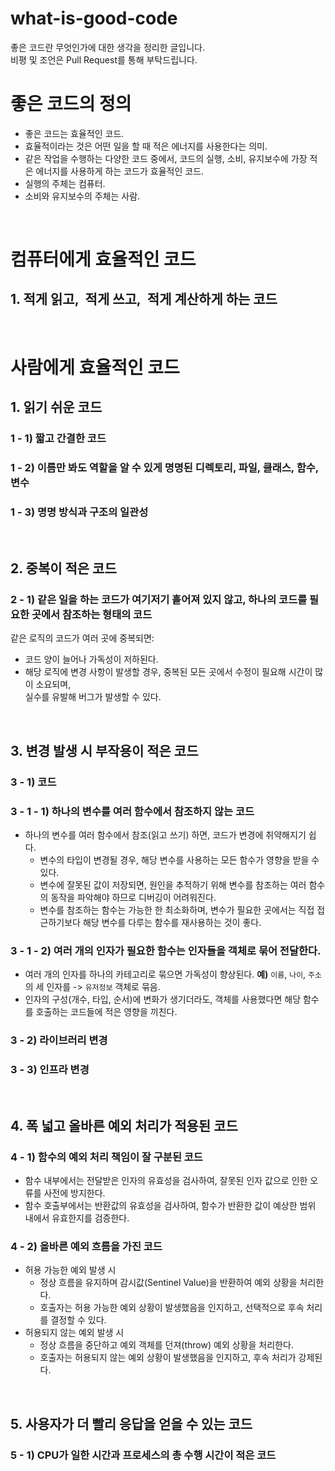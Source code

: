 # what-is-good-code

좋은 코드란 무엇인가에 대한 생각을 정리한 글입니다.  
비평 및 조언은 Pull Request를 통해 부탁드립니다.

# 좋은 코드의 정의
- 좋은 코드는 효율적인 코드.
- 효율적이라는 것은 어떤 일을 할 때 적은 에너지를 사용한다는 의미.
- 같은 작업을 수행하는 다양한 코드 중에서, 코드의 실행, 소비, 유지보수에 가장 적은 에너지를 사용하게 하는 코드가 효율적인 코드.
- 실행의 주체는 컴퓨터.
- 소비와 유지보수의 주체는 사람.
<br>

# 컴퓨터에게 효율적인 코드
## 1. 적게 읽고,&nbsp; 적게 쓰고,&nbsp; 적게 계산하게 하는 코드
<br>

# 사람에게 효율적인 코드
## 1. 읽기 쉬운 코드
### 1 - 1) 짧고 간결한 코드
### 1 - 2) 이름만 봐도 역할을 알 수 있게 명명된 디렉토리, 파일, 클래스, 함수, 변수
### 1 - 3) 명명 방식과 구조의 일관성
<br>

## 2. 중복이 적은 코드
### 2 - 1) 같은 일을 하는 코드가 여기저기 흩어져 있지 않고, 하나의 코드를 필요한 곳에서 참조하는 형태의 코드
같은 로직의 코드가 여러 곳에 중복되면:
- 코드 양이 늘어나 가독성이 저하된다.
- 해당 로직에 변경 사항이 발생할 경우, 중복된 모든 곳에서 수정이 필요해 시간이 많이 소요되며,  
실수를 유발해 버그가 발생할 수 있다.
<br>

## 3. 변경 발생 시 부작용이 적은 코드
### 3 - 1) 코드
### 3 - 1 - 1) 하나의 변수를 여러 함수에서 참조하지 않는 코드
- 하나의 변수를 여러 함수에서 참조(읽고 쓰기) 하면, 코드가 변경에 취약해지기 쉽다.
  - 변수의 타입이 변경될 경우, 해당 변수를 사용하는 모든 함수가 영향을 받을 수 있다.
  - 변수에 잘못된 값이 저장되면, 원인을 추적하기 위해 변수를 참조하는 여러 함수의 동작을 파악해야 하므로 디버깅이 어려워진다.
  - 변수를 참조하는 함수는 가능한 한 최소화하며, 변수가 필요한 곳에서는 직접 접근하기보다 해당 변수를 다루는 함수를 재사용하는 것이 좋다.
### 3 - 1 - 2) 여러 개의 인자가 필요한 함수는 인자들을 객체로 묶어 전달한다.
- 여러 개의 인자를 하나의 카테고리로 묶으면 가독성이 향상된다. **예)** `이름`, `나이`, `주소`의 세 인자를 -> `유저정보` 객체로 묶음.
- 인자의 구성(개수, 타입, 순서)에 변화가 생기더라도, 객체를 사용했다면 해당 함수를 호출하는 코드들에 적은 영향을 끼친다.
### 3 - 2) 라이브러리 변경
### 3 - 3) 인프라 변경
<br>

## 4. 폭 넓고 올바른 예외 처리가 적용된 코드
### 4 - 1) 함수의 예외 처리 책임이 잘 구분된 코드
- 함수 내부에서는 전달받은 인자의 유효성을 검사하여, 잘못된 인자 값으로 인한 오류를 사전에 방지한다.
- 함수 호출부에서는 반환값의 유효성을 검사하여, 함수가 반환한 값이 예상한 범위 내에서 유효한지를 검증한다.
### 4 - 2) 올바른 예외 흐름을 가진 코드
- 허용 가능한 예외 발생 시
  - 정상 흐름을 유지하며 감시값(Sentinel Value)을 반환하여 예외 상황을 처리한다.
  - 호출자는 허용 가능한 예외 상황이 발생했음을 인지하고, 선택적으로 후속 처리를 결정할 수 있다.
- 허용되지 않는 예외 발생 시
  - 정상 흐름을 중단하고 예외 객체를 던져(throw) 예외 상황을 처리한다.
  - 호출자는 허용되지 않는 예외 상황이 발생했음을 인지하고, 후속 처리가 강제된다.
<br>

## 5. 사용자가 더 빨리 응답을 얻을 수 있는 코드
### 5 - 1) CPU가 일한 시간과 프로세스의 총 수행 시간이 적은 코드
